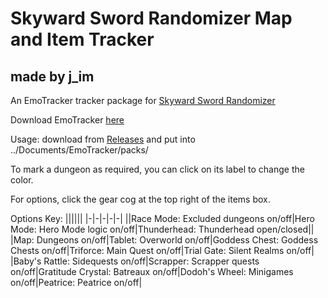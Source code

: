 # Skyward Sword Randomizer Map and Item Tracker
## made by j_im
An EmoTracker tracker package for [Skyward Sword Randomizer](https://github.com/lepelog/sslib)

Download EmoTracker [here](https://emotracker.net)

Usage: download from [Releases](https://github.com/j-imbo/ssrando_jim/releases/latest) and put into ../Documents/EmoTracker/packs/

To mark a dungeon as required, you can click on its label to change the color.

For options, click the gear cog at the top right of the items box.

Options Key:
||||||
|-|-|-|-|-|
||Race Mode: Excluded dungeons on/off|Hero Mode: Hero Mode logic on/off|Thunderhead: Thunderhead open/closed||
|Map: Dungeons on/off|Tablet: Overworld on/off|Goddess Chest: Goddess Chests on/off|Triforce: Main Quest on/off|Trial Gate: Silent Realms on/off|
|Baby's Rattle: Sidequests on/off|Scrapper: Scrapper quests on/off|Gratitude Crystal: Batreaux on/off|Dodoh's Wheel: Minigames on/off|Peatrice: Peatrice on/off|
